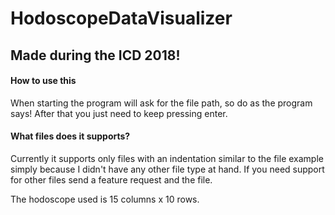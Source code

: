 # HodoscopeDataVisualizer

## Made during the ICD 2018!

#### How to use this
When starting the program will ask for the file path, so do as the program says!
After that you just need to keep pressing enter.

#### What files does it supports?
Currently it supports only files with an indentation similar to the file example simply because I didn't have any other file type at hand. If you need support for other files send a feature request and the file.

The hodoscope used is 15 columns x 10 rows.
